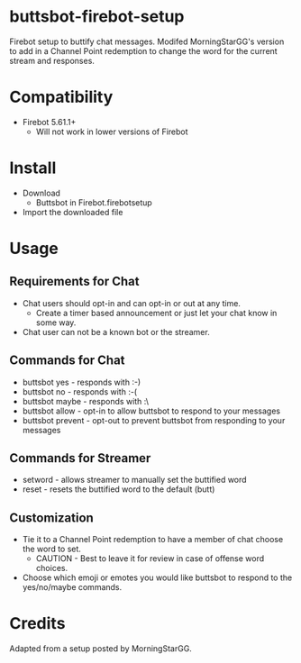 # buttsbot-firebot-setup
Firebot setup to buttify chat messages. Modifed MorningStarGG's version to add in a Channel Point redemption to change the word for the current stream and responses.

# Compatibility
 + Firebot 5.61.1+
   + Will not work in lower versions of Firebot

# Install
+ Download 
    + Buttsbot in Firebot.firebotsetup
+ Import the downloaded file

# Usage

## Requirements for Chat
+ Chat users should opt-in and can opt-in or out at any time. 
    + Create a timer based announcement or just let your chat know in some way.
+ Chat user can not be a known bot or the streamer.

## Commands for Chat
+ buttsbot yes - responds with :-)
+ buttsbot no - responds with :-(
+ buttsbot maybe - responds with :\
+ buttsbot allow - opt-in to allow buttsbot to respond to your messages
+ buttsbot prevent - opt-out to prevent buttsbot from responding to your messages

## Commands for Streamer
+ setword - allows streamer to manually set the buttified word
+ reset - resets the buttified word to the default (butt)

## Customization
+ Tie it to a Channel Point redemption to have a member of chat choose the word to set.
    + CAUTION - Best to leave it for review in case of offense word choices.
+ Choose which emoji or emotes you would like buttsbot to respond to the yes/no/maybe commands.

# Credits
Adapted from a setup posted by MorningStarGG.
